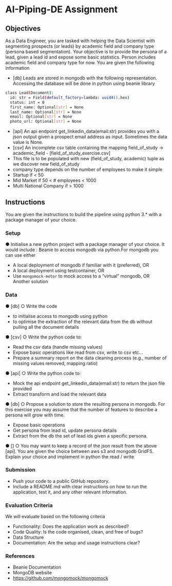 # AI-Piping-DE Assignment 
## Objectives
As a Data Engineer, you are tasked with helping the Data Scientist with segmenting prospects (or leads) by academic field and company type (persona based segmentation). Your objective is to provide the persona of a lead, given a lead id and expose some basic statistics. Person includes academic field and company type for now.
You are given the following information
- [db] Leads are stored in mongodb with the following representation. Accessing the database will be done in python using beanie library
```bash
class Lead(Document):
  id: str = Field(default_factory=lambda: uuid4().hex)
  status: int = 0
  first_name: Optional[str] = None
  last_name: Optional[str] = None
  email: Optional[str] = None
  photo_url: Optional[str] = None
```
- [api] An api endpoint get_linkedin_data(email:str) provides you with a json output given a prospect email address as input. Sometimes the data value is None.
- [csv] An incomplete csv table containing the mapping field_of_study -> academic_field - [field_of_study_exercise.csv]
- This file is to be populated with new (field_of_study, academic) tuple as we discover new field_of_study
- company type depends on the number of employees to make it simple
- Startup if < 50
- Mid Market if 50 < # employees < 1000
- Multi National Company if > 1000

## Instructions
You are given the instructions to build the pipeline using python 3.* with a package manager of your choice.

### Setup
● Initialise a new python project with a package manager of your choice. It would include : Beanie to access mongodb via python.For mongodb you can use either
-  A local deployment of mongodb if familiar with it (preferred), OR
- A local deployment using testcontainer, OR
- Use ```mongomock-motor``` to mock access to a “virtual” mongodb, OR Another solution

### Data
● [db]
○ Write the code
- to initialise access to mongodb using python
- to optimise the extraction of the relevant data from the db without pulling all the document details

● [csv]
○ Write the python code to:
- Read the csv data (handle missing values)
- Expose basic operations like read from csv, write to csv etc...
- Prepare a summary report on the data cleaning process (e.g., number of missing values removed, mapping ratio)

● [api]
○ Write the python code to:
- Mock the api endpoint get_linkedin_data(email:str) to return the json file provided
- Extract transform and load the relevant data

● [db]
○ Propose a solution to store the resulting persona in mongodb. For this exercise you may assume that the number of features to describe a persona will grow with time.
- Expose basic operations
- Get persona from lead id, update persona details
- Extract from the db the set of lead ids given a specific persona.

● []
○ You may want to keep a record of the json result from the above [api]. You are given the choice between aws s3 and mongodb GridFS. Explain your choice and implement in python the read / write

### Submission

- Push your code to a public GitHub repository.
- Include a README.md with clear instructions on how to run the application, test it, and
any other relevant information.

### Evaluation Criteria
We will evaluate based on the following criteria
- Functionality: Does the application work as described?
- Code Quality: Is the code organised, clean, and free of bugs?
- Data Structure
- Documentation: Are the setup and usage instructions clear?

### References

- Beanie Documentation
- MongoDB website
- https://github.com/mongomock/mongomock

